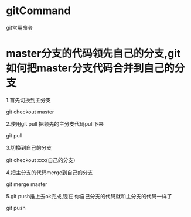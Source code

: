 # gitCommand
git常用命令

# master分支的代码领先自己的分支,git 如何把master分支代码合并到自己的分支

1.首先切换到主分支

git checkout master

2.使用git pull 把领先的主分支代码pull下来

git pull

3.切换到自己的分支

git checkout xxx(自己的分支)

4.把主分支的代码merge到自己的分支

git merge master

5.git push推上去ok完成,现在 你自己分支的代码就和主分支的代码一样了

git push
